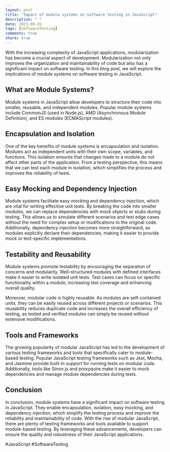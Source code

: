 ```yaml
---
layout: post
title: "Impact of module systems on software testing in JavaScript"
description: " "
date: 2023-09-26
tags: [SoftwareTesting]
comments: true
share: true
---
```


With the increasing complexity of JavaScript applications, modularization has become a crucial aspect of development. Modularization not only improves the organization and maintainability of code but also has a significant impact on software testing. In this blog post, we will explore the implications of module systems on software testing in JavaScript.

## What are Module Systems?

Module systems in JavaScript allow developers to structure their code into smaller, reusable, and independent modules. Popular module systems include CommonJS (used in Node.js), AMD (Asynchronous Module Definition), and ES modules (ECMAScript modules).

## Encapsulation and Isolation

One of the key benefits of module systems is encapsulation and isolation. Modules act as independent units with their own scope, variables, and functions. This isolation ensures that changes made to a module do not affect other parts of the application. From a testing perspective, this means that we can test each module in isolation, which simplifies the process and improves the reliability of tests.

## Easy Mocking and Dependency Injection

Module systems facilitate easy mocking and dependency injection, which are vital for writing effective unit tests. By breaking the code into smaller modules, we can replace dependencies with mock objects or stubs during testing. This allows us to simulate different scenarios and test edge cases without the need for complex setup or modifications to the original code. Additionally, dependency injection becomes more straightforward, as modules explicitly declare their dependencies, making it easier to provide mock or test-specific implementations.

## Testability and Reusability

Module systems promote testability by encouraging the separation of concerns and modularity. Well-structured modules with defined interfaces make it easier to write isolated unit tests. Test cases can focus on specific functionality within a module, increasing test coverage and enhancing overall quality.

Moreover, modular code is highly reusable. As modules are self-contained units, they can be easily reused across different projects or scenarios. This reusability reduces duplicate code and increases the overall efficiency of testing, as tested and verified modules can simply be reused without extensive modifications.

## Tools and Frameworks

The growing popularity of modular JavaScript has led to the development of various testing frameworks and tools that specifically cater to module-based testing. Popular JavaScript testing frameworks such as Jest, Mocha, and Jasmine provide built-in support for running tests on modular code. Additionally, tools like Sinon.js and proxyquire make it easier to mock dependencies and manage module dependencies during tests.

## Conclusion

In conclusion, module systems have a significant impact on software testing in JavaScript. They enable encapsulation, isolation, easy mocking, and dependency injection, which simplify the testing process and improve the reliability and maintainability of code. With the rise of modular JavaScript, there are plenty of testing frameworks and tools available to support module-based testing. By leveraging these advancements, developers can ensure the quality and robustness of their JavaScript applications.

#JavaScript #SoftwareTesting